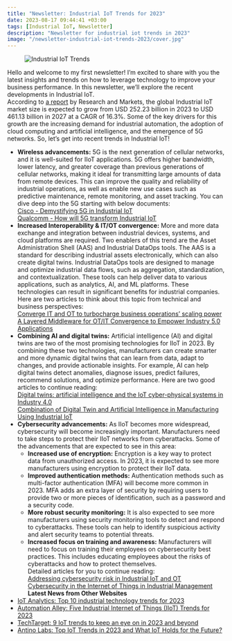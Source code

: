 ```yaml
---
title: "Newsletter: Industrial IoT Trends for 2023"
date: 2023-08-17 09:44:41 +03:00
tags: [Industrial IoT, Newsletter]
description: "Newsletter for industrial iot trends in 2023"
image: "/newsletter-industrial-iot-trends-2023/cover.jpg"
---
```


<figure>
<img src="/newsletter-industrial-iot-trends-2023/cover.jpg" alt="Industrial IoT Trends">
</figure>

Hello and welcome to my first newsletter! I’m excited to share with you the latest insights and trends on how to leverage technology to improve your business performance. In this newsletter, we’ll explore the recent developments in Industrial IoT.  
According to [a report](https://www.researchandmarkets.com/reports/5735108/iot-in-manufacturing-global-market-report#src-pos-1) by Research and Markets, the global Industrial IoT market size is expected to grow from USD 252.23 billion in 2023 to USD 461.13 billion in 2027 at a CAGR of 16.3%. Some of the key drivers for this growth are the increasing demand for industrial automation, the adoption of cloud computing and artificial intelligence, and the emergence of 5G networks. So, let’s get into recent trends in Industrial IoT!  
- **Wireless advancements:** 5G is the next generation of cellular networks, and it is well-suited for IIoT applications. 5G offers higher bandwidth, lower latency, and greater coverage than previous generations of cellular networks, making it ideal for transmitting large amounts of data from remote devices. This can improve the quality and reliability of industrial operations, as well as enable new use cases such as predictive maintenance, remote monitoring, and asset tracking. You can dive deep into the 5G starting with below documents:  
    [Cisco - Demystifying 5G in Industrial IoT](https://www.cisco.com/c/dam/en_us/solutions/iot/demystifying-5g-industrial-iot.pdf)  
    [Qualcomm - How will 5G transform Industrial IoT](https://www.qualcomm.com/content/dam/qcomm-martech/dm-assets/documents/how_will_5g_transform_industrial_iot_2.pdf)  
- **Increased Interoperability & IT/OT convergence:** More and more data exchange and integration between industrial devices, systems, and cloud platforms are required. Two enablers of this trend are the Asset Administration Shell (AAS) and Industrial DataOps tools. The AAS is a standard for describing industrial assets electronically, which can also create digital twins. Industrial DataOps tools are designed to manage and optimize industrial data flows, such as aggregation, standardization, and contextualization. These tools can help deliver data to various applications, such as analytics, AI, and ML platforms. These technologies can result in significant benefits for industrial companies. Here are two articles to think about this topic from technical and business perspectives:  
    [Converge IT and OT to turbocharge business operations’ scaling power](https://www.mckinsey.com/capabilities/operations/our-insights/converge-it-and-ot-to-turbocharge-business-operations-scaling-power)  
    [A Layered Middleware for OT/IT Convergence to Empower Industry 5.0 Applications](https://www.mdpi.com/1424-8220/22/1/190)
- **Combining AI and digital twins:** Artificial intelligence (AI) and digital twins are two of the most promising technologies for IIoT in 2023. By combining these two technologies, manufacturers can create smarter and more dynamic digital twins that can learn from data, adapt to changes, and provide actionable insights. For example, AI can help digital twins detect anomalies, diagnose issues, predict failures, recommend solutions, and optimize performance. Here are two good articles to continue reading:  
    [Digital twins: artificial intelligence and the IoT cyber-physical systems in Industry 4.0](https://link.springer.com/article/10.1007/s41315-021-00180-5)  
    [Combination of Digital Twin and Artificial Intelligence in Manufacturing Using Industrial IoT](https://ieeexplore.ieee.org/document/9125038)
- **Cybersecurity advancements:** As IIoT becomes more widespread, cybersecurity will become increasingly important. Manufacturers need to take steps to protect their IIoT networks from cyberattacks. Some of the advancements that are expected to see in this area:  
    - **Increased use of encryption:** Encryption is a key way to protect data from unauthorized access. In 2023, it is expected to see more manufacturers using encryption to protect their IIoT data.
    - **Improved authentication methods:** Authentication methods such as multi-factor authentication (MFA) will become more common in 2023. MFA adds an extra layer of security by requiring users to provide two or more pieces of identification, such as a password and a security code.  
    - **More robust security monitoring:** It is also expected to see more manufacturers using security monitoring tools to detect and respond to cyberattacks. These tools can help to identify suspicious activity and alert security teams to potential threats.  
    -   **Increased focus on training and awareness:** Manufacturers will need to focus on training their employees on cybersecurity best practices. This includes educating employees about the risks of cyberattacks and how to protect themselves.  
    Detailed articles for you to continue reading:  
    [Addressing cybersecurity risk in Industrial IoT and OT](https://www.microsoft.com/en-us/security/blog/2020/10/21/addressing-cybersecurity-risk-in-industrial-iot-and-ot/)  
    [Cybersecurity in the Internet of Things in Industrial Management](https://www.mdpi.com/2076-3417/12/3/1598)
**Latest News from Other Websites**  
- [IoT Analytics: Top 10 industrial technology trends for 2023](https://iot-analytics.com/top-industrial-technology-trends/)
- [Automation Alley: Five Industrial Internet of Things (IIoT) Trends for 2023](https://www.automationalley.com/articles/five-industrial-internet-of-things-iiot-trends-for-2023)
- [TechTarget: 9 IoT trends to keep an eye on in 2023 and beyond](https://www.techtarget.com/iotagenda/opinion/IoT-trends-to-keep-an-eye-on)
- [Antino Labs: Top IoT Trends in 2023 and What IoT Holds for the Future?](https://www.antino.com/blog/top-9-iot-trends/)

